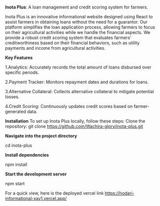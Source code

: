 **Inota Plus**: A loan management and credit scoring system for farmers.

Inota Plus is an innovative informational website designed using React to assist farmers in obtaining loans without the need for a guarantor. Our platform simplifies the loan application process, allowing farmers to focus on their agricultural activities while we handle the financial aspects. We provide a robust credit scoring system that evaluates farmers' creditworthiness based on their financial behaviors, such as utility payments and income from agricultural activities.


**Key Features**

1.Analytics: Accurately records the total amount of loans disbursed over specific periods.

2.Payment Tracker: Monitors repayment dates and durations for loans.

3.Alternative Collateral: Collects alternative collateral to mitigate potential losses.

4.Credit Scoring: Continuously updates credit scores based on farmer-generated data.


**Installation**
To set up Inota Plus locally, follow these steps:
Clone the repository:
git clone https://github.com/Wachira-glory/inota-plus.git

**Navigate into the project directory**

cd inota-plus

**Install dependencies**

npm install

**Start the development server**

npm start

For a quick view, here is the deployed vercel link
https://hodari-informational-xay1.vercel.app/
